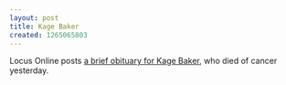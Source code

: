 ```yaml
---
layout: post
title: Kage Baker
created: 1265065803
---
```

Locus Online posts [a brief obituary for Kage Baker](http://www.locusmag.com/News/2010/02/kage-baker-1952-2010.html), who died of cancer yesterday.
